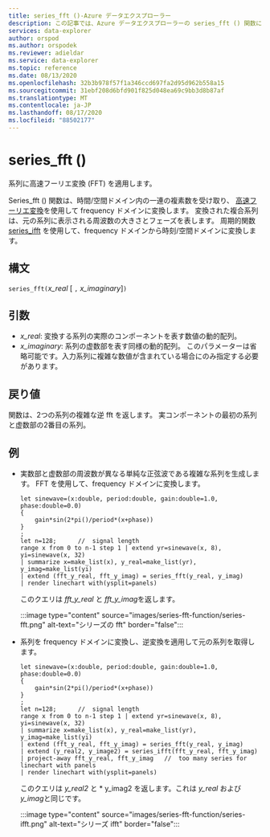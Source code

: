 ```yaml
---
title: series_fft ()-Azure データエクスプローラー
description: この記事では、Azure データエクスプローラーの series_fft () 関数について説明します。
services: data-explorer
author: orspod
ms.author: orspodek
ms.reviewer: adieldar
ms.service: data-explorer
ms.topic: reference
ms.date: 08/13/2020
ms.openlocfilehash: 32b3b978f57f1a346ccd697fa2d95d962b558a15
ms.sourcegitcommit: 31ebf208d6bfd901f825d048ea69c9bb3d8b87af
ms.translationtype: MT
ms.contentlocale: ja-JP
ms.lasthandoff: 08/17/2020
ms.locfileid: "88502177"
---
```

# <a name="series_fft"></a>series_fft ()

系列に高速フーリエ変換 (FFT) を適用します。  

Series_fft () 関数は、時間/空間ドメイン内の一連の複素数を受け取り、 [高速フーリエ変換](https://en.wikipedia.org/wiki/Fast_Fourier_transform)を使用して frequency ドメインに変換します。 変換された複合系列は、元の系列に表示される周波数の大きさとフェーズを表します。 周期的関数 [series_ifft](series-ifft-function.md) を使用して、frequency ドメインから時刻/空間ドメインに変換します。

## <a name="syntax"></a>構文

`series_fft(`*x_real* [ `,` *x_imaginary*]`)`

## <a name="arguments"></a>引数

* *x_real*: 変換する系列の実際のコンポーネントを表す数値の動的配列。
* *x_imaginary*: 系列の虚数部を表す同様の動的配列。 このパラメーターは省略可能です。入力系列に複雑な数値が含まれている場合にのみ指定する必要があります。

## <a name="returns"></a>戻り値

関数は、2つの系列の複雑な逆 fft を返します。 実コンポーネントの最初の系列と虚数部の2番目の系列。

## <a name="example"></a>例

* 実数部と虚数部の周波数が異なる単純な正弦波である複雑な系列を生成します。 FFT を使用して、frequency ドメインに変換します。

    <!-- csl: https://help.kusto.windows.net:443/Samples -->
    ```kusto
    let sinewave=(x:double, period:double, gain:double=1.0, phase:double=0.0)
    {
        gain*sin(2*pi()/period*(x+phase))
    }
    ;
    let n=128;      //  signal length
    range x from 0 to n-1 step 1 | extend yr=sinewave(x, 8), yi=sinewave(x, 32)
    | summarize x=make_list(x), y_real=make_list(yr), y_imag=make_list(yi)
    | extend (fft_y_real, fft_y_imag) = series_fft(y_real, y_imag)
    | render linechart with(ysplit=panels)
    ```
    
    このクエリは *fft_y_real* と *fft_y_imag*を返します。  
    
    :::image type="content" source="images/series-fft-function/series-fft.png" alt-text="シリーズの fft" border="false":::
    
* 系列を frequency ドメインに変換し、逆変換を適用して元の系列を取得します。

    <!-- csl: https://help.kusto.windows.net:443/Samples -->
    ```kusto
    let sinewave=(x:double, period:double, gain:double=1.0, phase:double=0.0)
    {
        gain*sin(2*pi()/period*(x+phase))
    }
    ;
    let n=128;      //  signal length
    range x from 0 to n-1 step 1 | extend yr=sinewave(x, 8), yi=sinewave(x, 32)
    | summarize x=make_list(x), y_real=make_list(yr), y_imag=make_list(yi)
    | extend (fft_y_real, fft_y_imag) = series_fft(y_real, y_imag)
    | extend (y_real2, y_image2) = series_ifft(fft_y_real, fft_y_imag)
    | project-away fft_y_real, fft_y_imag   //  too many series for linechart with panels
    | render linechart with(ysplit=panels)
    ```
    
    このクエリは *y_real2* と * y_imag2 を返します。これは *y_real* および *y_imag*と同じです。  
    
    :::image type="content" source="images/series-fft-function/series-ifft.png" alt-text="シリーズ ifft" border="false":::
    